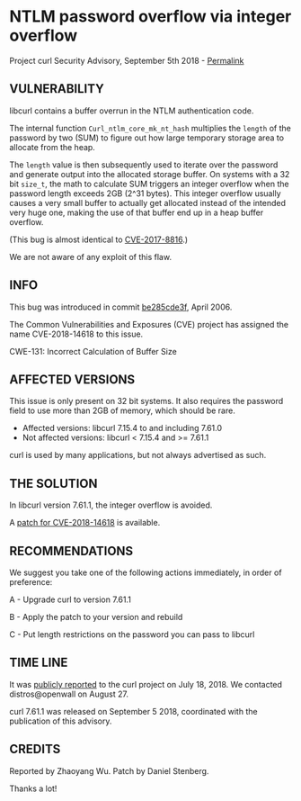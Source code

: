 NTLM password overflow via integer overflow
===========================================

Project curl Security Advisory, September 5th 2018 -
[Permalink](https://curl.haxx.se/docs/CVE-2018-14618.html)

VULNERABILITY
-------------

libcurl contains a buffer overrun in the NTLM authentication code.

The internal function `Curl_ntlm_core_mk_nt_hash` multiplies the `length` of
the password by two (SUM) to figure out how large temporary storage area to
allocate from the heap.

The `length` value is then subsequently used to iterate over the password and
generate output into the allocated storage buffer. On systems with a 32 bit
`size_t`, the math to calculate SUM triggers an integer overflow when the
password length exceeds 2GB (2^31 bytes). This integer overflow usually causes
a very small buffer to actually get allocated instead of the intended very
huge one, making the use of that buffer end up in a heap buffer overflow.

(This bug is almost identical to
[CVE-2017-8816](https://curl.haxx.se/docs/CVE-2017-8816.html).)

We are not aware of any exploit of this flaw.

INFO
----

This bug was introduced in commit
[be285cde3f](https://github.com/curl/curl/commit/be285cde3f), April 2006.

The Common Vulnerabilities and Exposures (CVE) project has assigned the name
CVE-2018-14618 to this issue.

CWE-131: Incorrect Calculation of Buffer Size

AFFECTED VERSIONS
-----------------

This issue is only present on 32 bit systems. It also requires the password
field to use more than 2GB of memory, which should be rare.

- Affected versions: libcurl 7.15.4 to and including 7.61.0
- Not affected versions: libcurl < 7.15.4 and >= 7.61.1

curl is used by many applications, but not always advertised as such.

THE SOLUTION
------------

In libcurl version 7.61.1, the integer overflow is avoided.

A [patch for
CVE-2018-14618](https://github.com/curl/curl/commit/57d299a499155d4b327e341c6024e293b0418243.patch)
is available.

RECOMMENDATIONS
---------------

We suggest you take one of the following actions immediately, in order of
preference:

 A - Upgrade curl to version 7.61.1

 B - Apply the patch to your version and rebuild

 C - Put length restrictions on the password you can pass to libcurl

TIME LINE
---------

It was [publicly reported](https://github.com/curl/curl/issues/2756) to the
curl project on July 18, 2018.  We contacted distros@openwall on August 27.

curl 7.61.1 was released on September 5 2018, coordinated with the publication
of this advisory.

CREDITS
-------

Reported by Zhaoyang Wu. Patch by Daniel Stenberg.

Thanks a lot!
